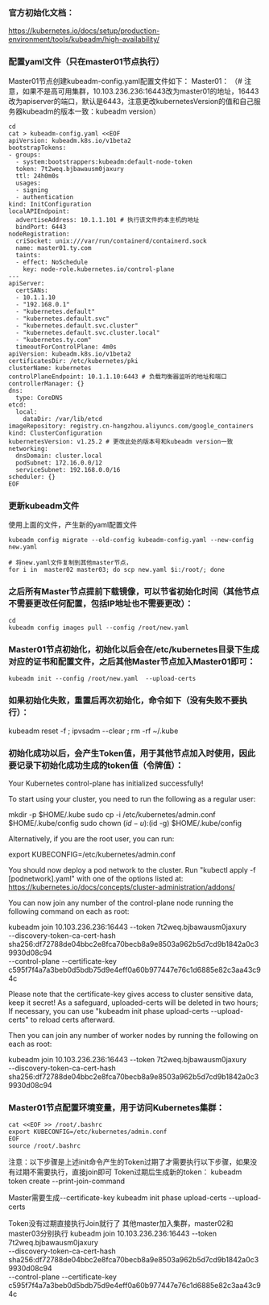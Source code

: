 ### 官方初始化文档：

https://kubernetes.io/docs/setup/production-environment/tools/kubeadm/high-availability/

### 配置yaml文件（只在master01节点执行）
Master01节点创建kubeadm-config.yaml配置文件如下：
Master01：
（# 注意，如果不是高可用集群，10.103.236.236:16443改为master01的地址，16443改为apiserver的端口，默认是6443，注意更改kubernetesVersion的值和自己服务器kubeadm的版本一致：kubeadm version）
```` shell
cd 
cat > kubeadm-config.yaml <<EOF
apiVersion: kubeadm.k8s.io/v1beta2
bootstrapTokens:
- groups:
  - system:bootstrappers:kubeadm:default-node-token
  token: 7t2weq.bjbawausm0jaxury
  ttl: 24h0m0s
  usages:
  - signing
  - authentication
kind: InitConfiguration
localAPIEndpoint:
  advertiseAddress: 10.1.1.101 # 执行该文件的本主机的地址
  bindPort: 6443
nodeRegistration:
  criSocket: unix:///var/run/containerd/containerd.sock
  name: master01.ty.com
  taints:
  - effect: NoSchedule
    key: node-role.kubernetes.io/control-plane
---
apiServer:
  certSANs:
  - 10.1.1.10
  - "192.168.0.1"
  - "kubernetes.default"
  - "kubernetes.default.svc"
  - "kubernetes.default.svc.cluster"
  - "kubernetes.default.svc.cluster.local"
  - "kubernetes.ty.com"
  timeoutForControlPlane: 4m0s
apiVersion: kubeadm.k8s.io/v1beta2
certificatesDir: /etc/kubernetes/pki
clusterName: kubernetes
controlPlaneEndpoint: 10.1.1.10:6443 # 负载均衡器监听的地址和端口
controllerManager: {}
dns:
  type: CoreDNS
etcd:
  local:
    dataDir: /var/lib/etcd
imageRepository: registry.cn-hangzhou.aliyuncs.com/google_containers
kind: ClusterConfiguration
kubernetesVersion: v1.25.2 # 更改此处的版本号和kubeadm version一致
networking:
  dnsDomain: cluster.local
  podSubnet: 172.16.0.0/12
  serviceSubnet: 192.168.0.0/16
scheduler: {}
EOF

````
### 更新kubeadm文件
使用上面的文件，产生新的yaml配置文件
```` shell
kubeadm config migrate --old-config kubeadm-config.yaml --new-config new.yaml

# 将new.yaml文件复制到其他master节点，
for i in  master02 master03; do scp new.yaml $i:/root/; done

````
### 之后所有Master节点提前下载镜像，可以节省初始化时间（其他节点不需要更改任何配置，包括IP地址也不需要更改）：
```` shell
cd 
kubeadm config images pull --config /root/new.yaml 
````

### Master01节点初始化，初始化以后会在/etc/kubernetes目录下生成对应的证书和配置文件，之后其他Master节点加入Master01即可：
```` shell
kubeadm init --config /root/new.yaml  --upload-certs

````
### 如果初始化失败，重置后再次初始化，命令如下（没有失败不要执行）：
kubeadm reset -f ; ipvsadm --clear  ; rm -rf ~/.kube

### 初始化成功以后，会产生Token值，用于其他节点加入时使用，因此要记录下初始化成功生成的token值（令牌值）：
Your Kubernetes control-plane has initialized successfully!

To start using your cluster, you need to run the following as a regular user:

  mkdir -p $HOME/.kube
  sudo cp -i /etc/kubernetes/admin.conf $HOME/.kube/config
  sudo chown $(id -u):$(id -g) $HOME/.kube/config

Alternatively, if you are the root user, you can run:

  export KUBECONFIG=/etc/kubernetes/admin.conf

You should now deploy a pod network to the cluster.
Run "kubectl apply -f [podnetwork].yaml" with one of the options listed at:
  https://kubernetes.io/docs/concepts/cluster-administration/addons/

You can now join any number of the control-plane node running the following command on each as root:

  kubeadm join 10.103.236.236:16443 --token 7t2weq.bjbawausm0jaxury \
	--discovery-token-ca-cert-hash sha256:df72788de04bbc2e8fca70becb8a9e8503a962b5d7cd9b1842a0c39930d08c94 \
	--control-plane --certificate-key c595f7f4a7a3beb0d5bdb75d9e4eff0a60b977447e76c1d6885e82c3aa43c94c

Please note that the certificate-key gives access to cluster sensitive data, keep it secret!
As a safeguard, uploaded-certs will be deleted in two hours; If necessary, you can use
"kubeadm init phase upload-certs --upload-certs" to reload certs afterward.

Then you can join any number of worker nodes by running the following on each as root:

kubeadm join 10.103.236.236:16443 --token 7t2weq.bjbawausm0jaxury \
	--discovery-token-ca-cert-hash sha256:df72788de04bbc2e8fca70becb8a9e8503a962b5d7cd9b1842a0c39930d08c94

### Master01节点配置环境变量，用于访问Kubernetes集群：
```shell
cat <<EOF >> /root/.bashrc
export KUBECONFIG=/etc/kubernetes/admin.conf
EOF
source /root/.bashrc

```


注意：以下步骤是上述init命令产生的Token过期了才需要执行以下步骤，如果没有过期不需要执行，直接join即可
Token过期后生成新的token：
kubeadm token create --print-join-command

Master需要生成--certificate-key
kubeadm init phase upload-certs  --upload-certs


Token没有过期直接执行Join就行了
其他master加入集群，master02和master03分别执行
kubeadm join 10.103.236.236:16443 --token 7t2weq.bjbawausm0jaxury \
	--discovery-token-ca-cert-hash sha256:df72788de04bbc2e8fca70becb8a9e8503a962b5d7cd9b1842a0c39930d08c94 \
	--control-plane --certificate-key c595f7f4a7a3beb0d5bdb75d9e4eff0a60b977447e76c1d6885e82c3aa43c94c




